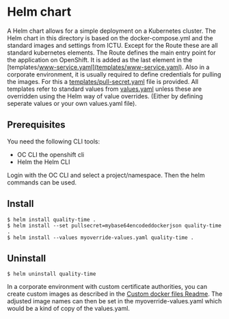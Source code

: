 # Helm chart

A Helm chart allows for a simple deployment on a Kubernetes cluster. The Helm chart in this directory is based on the docker-compose.yml and the standard images and settings from ICTU.
Except for the Route these are all standard kubernetes elements. The Route defines the main entry point for the application on OpenShift. It is added as the last element in the [templates/www-service.yaml](templates/www-service.yaml).
Also in a corporate environment, it is usually required to define credentials for pulling the images. For this a [templates/pull-secret.yaml](templates/pull-secret.yaml) file is provided.
All templates refer to standard values from [values.yaml](values.yaml) unless these are overridden using the Helm way of value overrides. (Either by defining seperate values or your own values.yaml file).

## Prerequisites

You need the following CLI tools:

+ OC CLI the openshift cli
+ Helm the Helm CLI

Login with the OC CLI and select a project/namespace. Then the helm commands can be used.

## Install

```console
$ helm install quality-time .
$ helm install --set pullsecret=mybase64encodeddockerjson quality-time .
$ helm install --values myoverride-values.yaml quality-time . 
```

## Uninstall

```console
$ helm uninstall quality-time
```    

In a corporate environment with custom certificate authorities, you can create custom images as described in the [Custom docker files Readme](../dockerfiles/README.md).
The adjusted image names can then be set in the myoverride-values.yaml which would be a kind of copy of the values.yaml.
